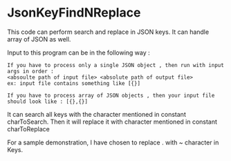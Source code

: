 # JsonKeyFindNReplace
This code can perform search and replace in JSON keys. It can handle array of JSON as well.


Input to this program can be in the following way :

    If you have to process only a single JSON object , then run with input args in order :
    <absoulte path of input file> <absolute path of output file>
    ex: input file contains something like [{}]

    If you have to process array of JSON objects , then your input file should look like : [{},{}]

It can search all keys with the character mentioned in constant charToSearch. Then it will replace it with character mentioned in constant charToReplace

For a sample demonstration, I have chosen to replace . with ~ character in Keys.
